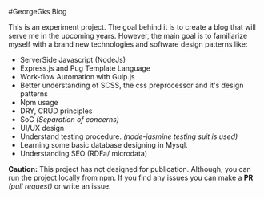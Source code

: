 #GeorgeGks Blog

This is an experiment project. The goal behind it is to create a blog that will serve me in the upcoming years. However, the main goal is to familiarize myself with a brand new technologies and software design patterns like:

- ServerSide Javascript (NodeJs)
- Express.js and Pug Template Language
- Work-flow Automation with Gulp.js
- Better understanding of SCSS, the css preprocessor and it's design patterns
- Npm usage
- DRY, CRUD principles
- SoC *(Separation of concerns)*
- UI/UX design
- Understand testing procedure. *(node-jasmine testing suit is used)*
- Learning some basic database designing in Mysql. 
- Understanding SEO (RDFa/ microdata)

**Caution:** This project has not designed for publication. Although, you can run the project locally from npm. If you find any issues you can make a **PR** *(pull request)* or write an issue. 
